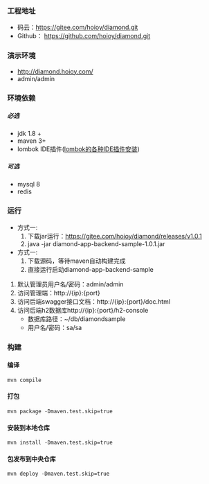 ### 工程地址
* 码云：https://gitee.com/hoioy/diamond.git
* Github： https://github.com/hoioy/diamond.git

### 演示环境
* http://diamond.hoioy.com/
* admin/admin

### 环境依赖
##### 必选
- jdk 1.8 +
- maven 3+
- lombok IDE插件([lombok的各种IDE插件安装](/docs/lombok的各种IDE插件安装.md))

##### 可选
- mysql 8
- redis

### 运行
* 方式一:
    1. 下载jar运行：https://gitee.com/hoioy/diamond/releases/v1.0.1  
    1. java -jar diamond-app-backend-sample-1.0.1.jar
* 方式一:
    1. 下载源码，等待maven自动构建完成
    1. 直接运行启动diamond-app-backend-sample
1. 默认管理员用户名/密码：admin/admin
1. 访问管理端：http://{ip}:{port}
1. 访问后端swagger接口文档：http://{ip}:{port}/doc.html
1. 访问后端h2数据库http://{ip}:{port}/h2-console
    * 数据库路径：~/db/diamondsample
    * 用户名/密码：sa/sa

### 构建
#### 编译
`mvn compile`

#### 打包
`mvn package -Dmaven.test.skip=true`

#### 安装到本地仓库
`mvn install -Dmaven.test.skip=true`

#### 包发布到中央仓库
`mvn deploy -Dmaven.test.skip=true`


